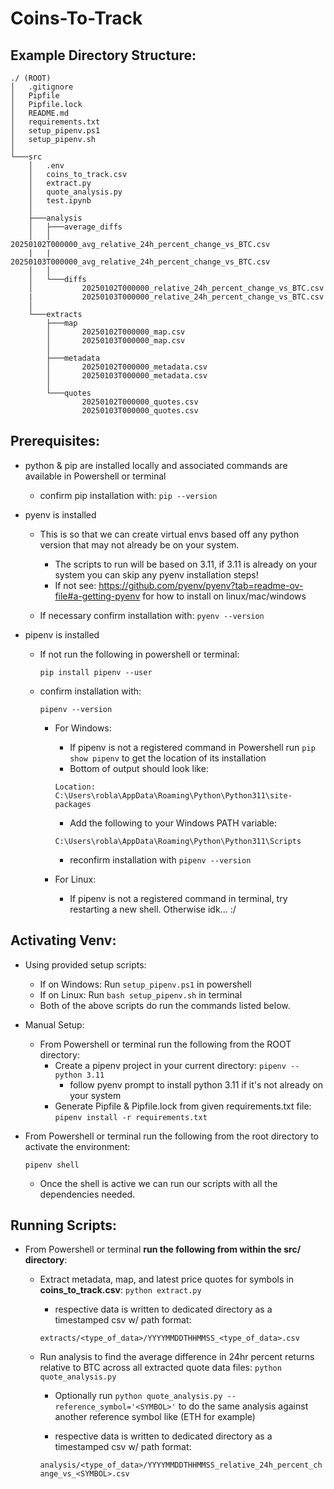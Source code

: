 # Coins-To-Track

## Example Directory Structure:

```
./ (ROOT)
│   .gitignore
│   Pipfile
│   Pipfile.lock
│   README.md
│   requirements.txt
│   setup_pipenv.ps1
│   setup_pipenv.sh
│
└───src
    │   .env
    │   coins_to_track.csv
    │   extract.py
    │   quote_analysis.py
    │   test.ipynb
    │
    ├───analysis
    │   ├───average_diffs
    │   │       20250102T000000_avg_relative_24h_percent_change_vs_BTC.csv
    |   |       20250103T000000_avg_relative_24h_percent_change_vs_BTC.csv
    │   │
    │   └───diffs
    │           20250102T000000_relative_24h_percent_change_vs_BTC.csv
    |           20250103T000000_relative_24h_percent_change_vs_BTC.csv
    │
    └───extracts
        ├───map
        │       20250102T000000_map.csv
        │       20250103T000000_map.csv
        │
        ├───metadata
        │       20250102T000000_metadata.csv
        │       20250103T000000_metadata.csv
        │
        └───quotes
                20250102T000000_quotes.csv
                20250103T000000_quotes.csv
```

## Prerequisites:
  - python & pip are installed locally and associated commands are available in Powershell or terminal
      - confirm pip installation with:
        ```pip --version```

  - pyenv is installed
    - This is so that we can create virtual envs based off any python version that may not already be on your system.
        - The scripts to run will be based on 3.11, if 3.11 is already on your system you can skip any pyenv installation steps!
        - If not see: https://github.com/pyenv/pyenv?tab=readme-ov-file#a-getting-pyenv for how to install on linux/mac/windows

    - If necessary confirm installation with:
    ```pyenv --version```

  - pipenv is installed
    - If not run the following in powershell or terminal:
      
      ```pip install pipenv --user```
    - confirm installation with:

      ```pipenv --version```
    
        - For Windows: 
            - If pipenv is not a registered command in Powershell run ```pip show pipenv``` to get the location of its installation
            - Bottom of output should look like:

            ```Location: C:\Users\robla\AppData\Roaming\Python\Python311\site-packages``` 

            - Add the following to your Windows PATH variable: 

            ```C:\Users\robla\AppData\Roaming\Python\Python311\Scripts```

            - reconfirm installation with ```pipenv --version```
        - For Linux:
            - If pipenv is not a registered command in terminal, try restarting a new shell. Otherwise idk... :/

## Activating Venv:
  - Using provided setup scripts:
    - If on Windows: Run ```setup_pipenv.ps1``` in powershell
    - If on Linux:  Run ```bash setup_pipenv.sh``` in terminal
    - Both of the above scripts do run the commands listed below.

  - Manual Setup:  
    - From Powershell or terminal run the following from the ROOT directory:
      - Create a pipenv project in your current directory: ```pipenv --python 3.11```
        - follow pyenv prompt to install python 3.11 if it's not already on your system 
      - Generate Pipfile & Pipfile.lock from given requirements.txt file: ```pipenv install -r requirements.txt```
    
  - From Powershell or terminal run the following from the root directory to activate the environment:
  
    ```pipenv shell```
    
    - Once the shell is active we can run our scripts with all the dependencies needed.

  
## Running Scripts:
  - From Powershell or terminal **run the following from within the src/ directory**:

    - Extract metadata, map, and latest price quotes for symbols in **coins_to_track.csv**: ```python extract.py```

      - respective data is written to dedicated directory as a timestamped csv w/ path format: 
      
      ```extracts/<type_of_data>/YYYYMMDDTHHMMSS_<type_of_data>.csv```

    - Run analysis to find the average difference in 24hr percent returns relative to BTC across all extracted quote data files: ```python quote_analysis.py```
      - Optionally run ```python quote_analysis.py --reference_symbol='<SYMBOL>'``` to do the same analysis against another reference symbol like (ETH for example)

      - respective data is written to dedicated directory as a timestamped csv w/ path format: 
      
      ```analysis/<type_of_data>/YYYYMMDDTHHMMSS_relative_24h_percent_change_vs_<SYMBOL>.csv```